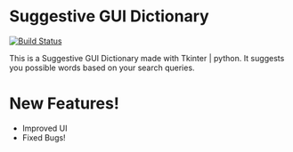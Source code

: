 # Suggestive GUI Dictionary



[![Build Status](https://travis-ci.org/joemccann/dillinger.svg?branch=master)](https://travis-ci.org/joemccann/dillinger)

This is a Suggestive GUI Dictionary made with Tkinter | python.
It suggests you possible words based on your search queries.


# New Features!

  - Improved UI
  - Fixed Bugs!
